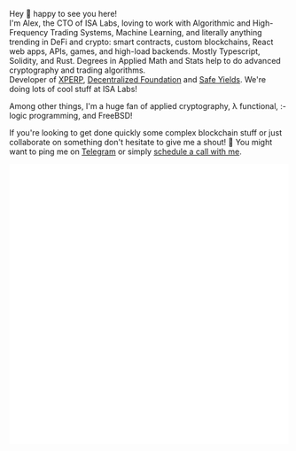 Hey 👋 happy to see you here! <br> 
I'm Alex, the CTO of ISA Labs, loving to work with Algorithmic and High-Frequency Trading Systems, Machine Learning, and literally anything trending in DeFi and crypto: smart contracts, custom blockchains, React web apps, APIs, games, and high-load backends. 
Mostly Typescript, Solidity, and Rust. Degrees in Applied Math and Stats help to do advanced cryptography and trading algorithms.<br>
Developer of [XPERP](https://xperp.tech), [Decentralized Foundation](https://docs.defo.app/) and [Safe Yields](https://safeyields.io/).
We're doing lots of cool stuff at ISA Labs!

Among other things, I'm a huge fan of applied cryptography, λ functional, :- logic programming, and FreeBSD!<br>

If you're looking to get done quickly some complex blockchain stuff or just collaborate on something don't hesitate to give me a shout! 🤳
You might want to ping me on [Telegram](https://t.me/+t_BYca-6g7c5Mjkx) or simply [schedule a call with me](https://calendly.com/crypt0grapher/30min).

<span align="center">

![Metrics](/metrics.svg)

</span>

<!--
**crypt0grapher/crypt0grapher** is a ✨ _special_ ✨ repository because its `README.md` (this file) appears on your GitHub profile.

Here are some ideas to get you started:

- 🔭 I’m currently working on ...
- 🌱 I’m currently learning ...
- 👯 I’m looking to collaborate on ...
- 🤔 I’m looking for help with ...
- 💬 Ask me about ...
- 📫 How to reach me: ...
- 😄 Pronouns: ...
- ⚡ Fun fact: ...
-->
